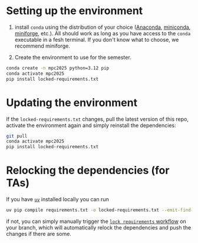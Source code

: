 # Setting up the environment

1. install `conda` using the distribution of your choice ([Anaconda](https://www.anaconda.com/download), [miniconda](/docs/getting-started/miniconda/install#windows-installation), [miniforge](https://github.com/conda-forge/miniforge), etc.).
All should work as long as you have access to the `conda` executable in a fesh terminal.
If you don't know what to choose, we recommend miniforge.

2. Create the environment to use for the semester.

```bash
conda create -n mpc2025 python=3.12 pip
conda activate mpc2025
pip install locked-requirements.txt
```

# Updating the environment

If the `locked-requirements.txt` changes, pull the latest version of this repo, activate the environment again and simply reinstall the dependencies:
```bash
git pull
conda activate mpc2025
pip install locked-requirements.txt
```

# Relocking the dependencies (for TAs)

If you have [`uv`](https://docs.astral.sh/uv/) installed locally you can run
```bash
uv pip compile requirements.txt -o locked-requirements.txt --emit-find-links --universal --python-version 3.12
```
if not, you can simply manually trigger the [`lock requirements` workflow](.github/workflows/lock_requirements.yml) on your branch, which will automatically relock the dependencies and push the changes if there are some.

